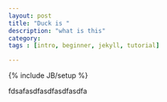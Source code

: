 ```yaml
---
layout: post
title: "Duck is "
description: "what is this"
category: 
tags : [intro, beginner, jekyll, tutorial]

---
```

{% include JB/setup %}

fdsafasdfasdfasdfasdfa
